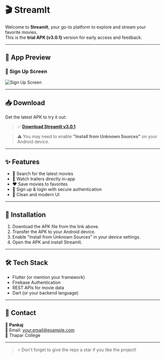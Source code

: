 # 🎬 StreamIt

Welcome to **StreamIt**, your go-to platform to explore and stream your favorite movies.  
This is the **trial APK (v3.0.1)** version for early access and feedback.

---

## 📱 App Preview

### 🔐 Sign Up Screen
![Sign Up Screen](./IMG-20250422-WA0001.jpg)

---

## 📥 Download

Get the latest APK to try it out:

> ✅ [**Download StreamIt v3.0.1**](https://github.com/yourusername/your-repo-name/releases/latest/download/streamit-v3.0.1.apk)

> ⚠️ You may need to enable **"Install from Unknown Sources"** on your Android device.

---

## ✨ Features

- 🔎 Search for the latest movies
- 🎥 Watch trailers directly in-app
- ❤️ Save movies to favorites
- 🔐 Sign up & login with secure authentication
- 🎨 Clean and modern UI

---

## 🚀 Installation

1. Download the APK file from the link above.
2. Transfer the APK to your Android device.
3. Enable "Install from Unknown Sources" in your device settings.
4. Open the APK and install StreamIt.

---

## 🛠️ Tech Stack

- Flutter (or mention your framework)
- Firebase Authentication
- REST APIs for movie data
- Dart (or your backend language)

---

## 🤝 Contact

👤 **Pankaj**  
📧 Email: your.email@example.com  
📍 Thapar College

---

> ⭐ Don't forget to give the repo a star if you like the project!
